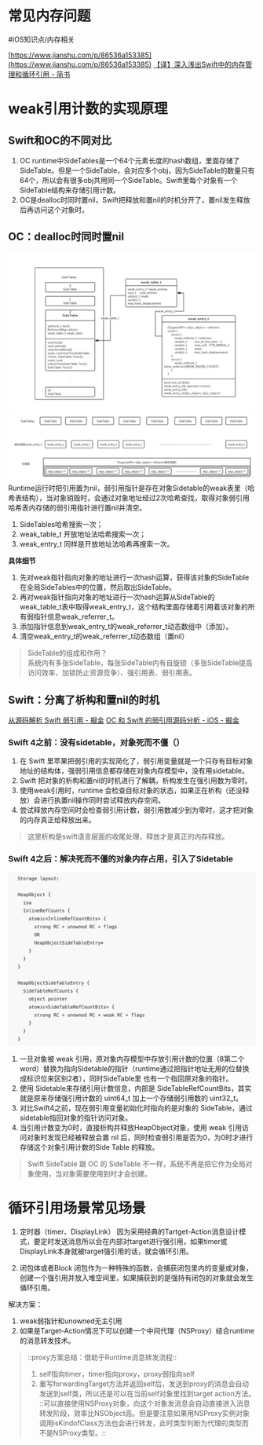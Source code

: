 # 常见内存问题
#iOS知识点/内存相关

 [https://www.jianshu.com/p/86536a153385](https://www.jianshu.com/p/86536a153385) 
[【译】深入浅出Swift中的内存管理和循环引用 - 简书](https://www.jianshu.com/p/809c70fdad2a)

# weak引用计数的实现原理
## Swift和OC的不同对比
1. OC runtime中SideTables是一个64个元素长度的hash数组，里面存储了SideTable。但是一个SideTable，会对应多个obj，因为SideTable的数量只有64个，所以会有很多obj共用同一个SideTable。Swift里每个对象有一个SideTable结构来存储引用计数。
2. OC是dealloc时同时置nil，Swift把释放和置nil的时机分开了，置nil发生释放后再访问这个对象时。

## OC：dealloc时同时置nil
![](%E5%B8%B8%E8%A7%81%E5%86%85%E5%AD%98%E9%97%AE%E9%A2%98/BB478BF6-F990-495A-92C4-1E8897ABB24F.png)
![](%E5%B8%B8%E8%A7%81%E5%86%85%E5%AD%98%E9%97%AE%E9%A2%98/81935492-CDA8-406B-9B75-1A3544EA8231.png)
Runtime运行时把引用置为nil，弱引用指针是存在对象Sidetable的weak表里（哈希表结构），当对象销毁时，会通过对象地址经过2次哈希查找，取得对象弱引用哈希表内存储的弱引用指针进行置nil并清空。
1. SideTables哈希搜索一次；
2. weak_table_t 开放地址法哈希搜索一次；
3. weak_entry_t 同样是开放地址法哈希再搜索一次。

**具体细节**
1. 先对weak指针指向对象的地址进行一次hash运算，获得该对象的SideTable在全局SideTables中的位置，然后取出SideTable。
2. 再对weak指针指向对象的地址进行一次hash运算从SideTable的weak_table_t表中取得weak_entry_t，这个结构里面存储着引用着该对象的所有弱指针信息weak_referrer_t。
3. 添加指针信息到weak_entry_t的weak_referrer_t动态数组中（添加）。
4. 清空weak_entry_t的weak_referrer_t动态数组（置nil）

> SideTable的组成和作用？  
> 系统内有多张SideTable，每张SideTable内有自旋锁（多张SideTable提高访问效率，加锁防止资源竞争）、强引用表、弱引用表。  

## Swift：分离了析构和置nil的时机
[从源码解析 Swift 弱引用 - 掘金](https://juejin.im/post/5c7b835af265da2d881b4457)
[OC 和 Swift 的弱引用源码分析 - iOS - 掘金](https://juejin.im/entry/5a5f2f646fb9a01c9950d7f4)

### Swift 4之前：没有sidetable，对象死而不僵（）
1. 在 Swift 里苹果把弱引用的实现简化了，弱引用变量就是一个只存有目标对象地址的结构体，强弱引用信息都存储在对象内存模型中，没有用sidetable。
2. Swift 把对象的析构和置nil的时机进行了解耦，析构发生在强引用数为零时。
3. 使用weak引用时，runtime 会检查目标对象的状态，如果正在析构（还没释放）会进行执置nil操作同时尝试释放内存空间。
4. 尝试释放内存空间时会检查弱引用计数，弱引用数减少到为零时，这才把对象的内存真正给释放出来。

> 这里析构是swift语言层面的收尾处理，释放才是真正的内存释放。  

### Swift 4之后：解决死而不僵的对象内存占用，引入了Sidetable
![](%E5%B8%B8%E8%A7%81%E5%86%85%E5%AD%98%E9%97%AE%E9%A2%98/87AC6D74-DD57-4633-8F23-7E737C521280.png)
1. 一旦对象被 weak 引用，原对象内存模型中存放引用计数的位置（8第二个word）替换为指向Sidetable的指针（runtime通过把指针地址无用的位替换成标识位来区别2者），同时SideTable里 也有一个指回原对象的指针。
2. 使用 Sidetable来存储引用计数信息，内部是 SideTableRefCountBits，其实就是原来存储强引用计数的 uint64_t 加上一个存储弱引用数的 uint32_t。
3. 对比Swift4之前，现在弱引用变量初始化时指向的是对象的 SideTable，通过sidetable指回对象的指针访问对象。
4. 当引用计数变为0时，直接析构并释放HeapObject对象，使用 weak 引用访问对象时发现已经被释放会置 nil 后，同时检查弱引用是否为0，为0时才进行存储这个对象引用计数的Side Table 的释放。

> Swift SideTable 跟 OC 的 SideTable 不一样，系统不再是把它作为全局对象使用，当对象需要使用到时才会创建。  
 
# 循环引用场景常见场景
1. 定时器（timer、DisplayLink）
因为采用经典的Tartget-Action消息设计模式，要定时发送消息所以会在内部对target进行强引用，如果timer或DisplayLink本身就被target强引用的话，就会循环引用。

2. 闭包体或者Block
闭包作为一种特殊的函数，会捕获闭包里内的变量或对象，创建一个强引用并放入堆空间里，如果捕获到的是强持有闭包的对象就会发生循环引用。

解决方案：
1. weak弱指针和unowned无主引用
2. 如果是Target-Action情况下可以创建一个中间代理（NSProxy）结合runtime的消息转发技术。

> ::proxy方案总结：借助于Runtime消息转发流程::  
> 1. self指向timer，timer指向proxy，proxy弱指向self  
> 2. 重写forwardingTarget方法并返回self后，发送到proxy的消息会自动发送到self类，所以还是可以在当前self对象里找到target action方法。  
> ::可以直接使用NSProxy对象，向这个对象发消息会自动直接进入消息转发阶段，效率比NSObject高。但是要注意如果用NSProxy实例对象调用isKindofClass方法也会进行转发，此时类型判断为代理的类型而不是NSProxy类型。::  




